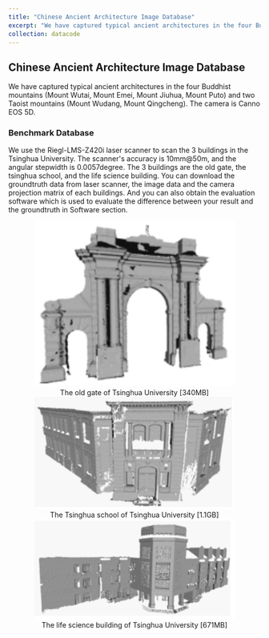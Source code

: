 ```yaml
---
title: "Chinese Ancient Architecture Image Database"
excerpt: "We have captured typical ancient architectures in the four Buddhist mountains (Mount Wutai, Mount Emei, Mount Jiuhua, Mount Puto) and two Taoist mountains (Mount Wudang, Mount Qingcheng). The camera is Canno EOS 5D. <br/><img src='/images/old-qinghua-gate.png' width='500'>"
collection: datacode
---
```


##  Chinese Ancient Architecture Image Database

We have captured typical ancient architectures in the four Buddhist mountains (Mount Wutai, Mount Emei, Mount Jiuhua, Mount Puto) and two Taoist mountains (Mount Wudang, Mount Qingcheng). The camera is Canno EOS 5D.

### Benchmark Database

We use the Riegl-LMS-Z420i laser scanner to scan the 3 buildings in the Tsinghua University. The scanner's accuracy is 10mm@50m, and the angular stepwidth is 0.0057degree. The 3 buildings are the old gate, the tsinghua school, and the life science building. You can download the groundtruth data from laser scanner, the image data and the camera projection matrix of each buildings. And you can also obtain the evaluation software which is used to evaluate the difference between your result and the groundtruth in Software section.
<div align='center'>
  <img src="/images/old-qinghua-gate.png" width="400">
  <br>The old gate of Tsinghua University [340MB]
</div>

<div align='center'>
  <img src="/images/tsinghua-school.png" width="400">
  <br>The Tsinghua school of Tsinghua University [1.1GB]
</div>

<div align='center'>
  <img src="/images/life-science-building.png" width="400">
  <br>The life science building of Tsinghua University [671MB]
</div>


